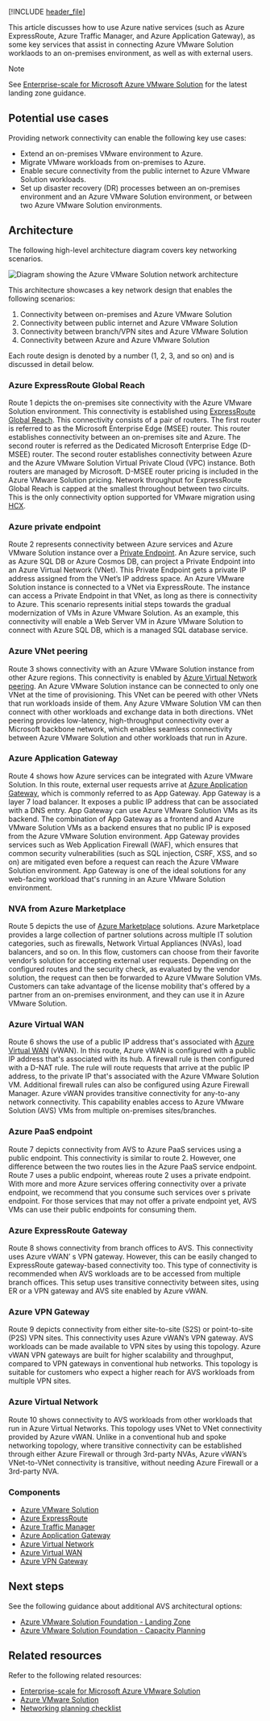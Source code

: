 [!INCLUDE [header_file](../../../includes/sol-idea-header.md)]

This article discusses how to use Azure native services (such as Azure ExpressRoute, Azure Traffic Manager, and Azure Application Gateway), as some key services that assist in connecting Azure VMware Solution worklaods to an on-premises environment, as well as with external users.

> [!Note]
> See [Enterprise-scale for Microsoft Azure VMware Solution](/azure/cloud-adoption-framework/scenarios/azure-vmware/enterprise-scale-landing-zone) for the latest landing zone guidance.

## Potential use cases

Providing network connectivity can enable the following key use cases:

* Extend an on-premises VMware environment to Azure.
* Migrate VMware workloads from on-premises to Azure.
* Enable secure connectivity from the public internet to Azure VMware Solution workloads.
* Set up disaster recovery (DR) processes between an on-premises environment and an Azure VMware Solution environment, or between two Azure VMware Solution environments.  

## Architecture

The following high-level architecture diagram covers key networking scenarios.

![Diagram showing the Azure VMware Solution network architecture](../media/azure-vmware-solution-networking.png)

This architecture showcases a key network design that enables the following scenarios:

1. Connectivity between on-premises and Azure VMware Solution
2. Connectivity between public internet and Azure VMware Solution
3. Connectivity between branch/VPN sites and Azure VMware Solution
4. Connectivity between Azure and Azure VMware Solution

Each route design is denoted by a number (1, 2, 3, and so on) and is discussed in detail below.

### Azure ExpressRoute Global Reach

Route 1 depicts the on-premises site connectivity with the Azure VMware Solution environment. This connectivity is established using [ExpressRoute Global Reach](/azure/expressroute/expressroute-global-reach). This connectivity consists of a pair of routers. The first router is referred to as the Microsoft Enterprise Edge (MSEE) router. This router establishes connectivity between an on-premises site and Azure. The second router is referred as the Dedicated Microsoft Enterprise Edge (D-MSEE) router. The second router establishes connectivity between Azure and the Azure VMware Solution Virtual Private Cloud (VPC) instance. Both routers are managed by Microsoft. D-MSEE router pricing is included in the Azure VMware Solution pricing. Network throughput for ExpressRoute Global Reach is capped at the smallest throughout between two circuits. This is the only connectivity option supported for VMware migration using [HCX](/azure/azure-vmware/tutorial-deploy-vmware-hcx).

### Azure private endpoint

Route 2 represents connectivity between Azure services and Azure VMware Solution instance over a [Private Endpoint](/azure/private-link/private-endpoint-overview). An Azure service, such as Azure SQL DB or Azure Cosmos DB, can project a Private Endpoint into an Azure Virtual Network (VNet). This Private Endpoint gets a private IP address assigned from the VNet’s IP address space. An Azure VMware Solution instance is connected to a VNet via ExpressRoute. The instance can access a Private Endpoint in that VNet, as long as there is connectivity to Azure. This scenario represents initial steps towards the gradual modernization of VMs in Azure VMware Solution. As an example, this connectivity will enable a Web Server VM in Azure VMware Solution to connect with Azure SQL DB, which is a managed SQL database service.

### Azure VNet peering

Route 3 shows connectivity with an Azure VMware Solution instance from other Azure regions. This connectivity is enabled by [Azure Virtual Network peering](/azure/virtual-network/virtual-network-peering-overview). An Azure VMware Solution instance can be connected to only one VNet at the time of provisioning. This VNet can be peered with other VNets that run workloads inside of them. Any Azure VMware Solution VM can then connect with other workloads and exchange data in both directions. VNet peering provides low-latency, high-throughput connectivity over a Microsoft backbone network, which enables seamless connectivity between Azure VMware Solution and other workloads that run in Azure.

### Azure Application Gateway

Route 4 shows how Azure services can be integrated with Azure VMware Solution. In this route, external user requests arrive at [Azure Application Gateway](/azure/application-gateway/overview), which is commonly referred to as App Gateway. App Gateway is a layer 7 load balancer. It exposes a public IP address that can be associated with a DNS entry. App Gateway can use Azure VMware Solution VMs as its backend. The combination of App Gateway as a frontend and Azure VMware Solution VMs as a backend ensures that no public IP is exposed from the Azure VMware Solution environment. App Gateway provides services such as Web Application Firewall (WAF), which ensures that common security vulnerabilities (such as SQL injection, CSRF, XSS, and so on) are mitigated even before a request can reach the Azure VMware Solution environment. App Gateway is one of the ideal solutions for any web-facing workload that's running in an Azure VMware Solution environment.

### NVA from Azure Marketplace

Route 5 depicts the use of [Azure Marketplace](https://azuremarketplace.microsoft.com) solutions. Azure Marketplace provides a large collection of partner solutions across multiple IT solution categories, such as firewalls, Network Virtual Appliances (NVAs), load balancers, and so on. In this flow, customers can choose from their favorite vendor’s solution for accepting external user requests. Depending on the configured routes and the security check, as evaluated by the vendor solution, the request can then be forwarded to Azure VMware Solution VMs.  Customers can take advantage of the license mobility that's offered by a partner from an on-premises environment, and they can use it in Azure VMware Solution.

### Azure Virtual WAN

Route 6 shows the use of a public IP address that's associated with [Azure Virtual WAN](/azure/azure-VMware/public-ip-usage) (vWAN). In this route, Azure vWAN is configured with a public IP address that's associated with its hub. A firewall rule is then configured with a D-NAT rule. The rule will route requests that arrive at the public IP address, to the private IP that's associated with the Azure VMware Solution VM. Additional firewall rules can also be configured using Azure Firewall Manager. Azure vWAN provides transitive connectivity for any-to-any network connectivity. This capability enables access to Azure VMware Solution (AVS) VMs from multiple on-premises sites/branches.

### Azure PaaS endpoint

Route 7 depicts connectivity from AVS to Azure PaaS services using a public endpoint. This connectivity is similar to route 2. However, one difference between the two routes lies in the Azure PaaS service endpoint. Route 7 uses a public endpoint, whereas route 2 uses a private endpoint. With more and more Azure services offering connectivity over a private endpoint, we recommend that you consume such services over s private endpoint. For those services that may not offer a private endpoint yet, AVS VMs can use their public endpoints for consuming them.

### Azure ExpressRoute Gateway

Route 8 shows connectivity from branch offices to AVS. This connectivity uses Azure vWAN’ s VPN gateway. However, this can be easily changed to ExpressRoute gateway-based connectivity too. This type of connectivity is recommended when AVS workloads are to be accessed from multiple branch offices. This setup uses transitive connectivity between sites, using ER or a VPN gateway and AVS site enabled by Azure vWAN.

### Azure VPN Gateway

Route 9 depicts connectivity from either site-to-site (S2S) or point-to-site (P2S) VPN sites. This connectivity uses Azure vWAN’s VPN gateway. AVS workloads can be made available to VPN sites by using this topology. Azure vWAN VPN gateways are built for higher scalability and throughput, compared to VPN gateways in conventional hub networks. This topology is suitable for customers who expect a higher reach for AVS workloads from multiple VPN sites.

### Azure Virtual Network

Route 10 shows connectivity to AVS workloads from other workloads that run in Azure Virtual Networks. This topology uses VNet to VNet connectivity provided by Azure vWAN. Unlike in a conventional hub and spoke networking topology, where transitive connectivity can be established through either Azure Firewall or through 3rd-party NVAs, Azure vWAN’s VNet-to-VNet connectivity is transitive, without needing Azure Firewall or a 3rd-party NVA.

### Components

 - [Azure VMware Solution](https://azure.microsoft.com/services/azure-vmware)
 - [Azure ExpressRoute](https://azure.microsoft.com/services/expressroute)
 - [Azure Traffic Manager](https://azure.microsoft.com/en-us/services/traffic-manager)
 - [Azure Application Gateway](https://azure.microsoft.com/services/application-gateway)
 - [Azure Virtual Network](https://azure.microsoft.com/services/virtual-network)
 - [Azure Virtual WAN](https://azure.microsoft.com/services/virtual-wan)
 - [Azure VPN Gateway](https://azure.microsoft.com/services/vpn-gateway)

## Next steps

See the following guidance about additional AVS architectural options:

* [Azure VMware Solution Foundation - Landing Zone](/azure/architecture/solution-ideas/articles/azure-vmware-solution-foundation-landing-zone)
* [Azure VMware Solution Foundation - Capacity Planning](/azure/architecture/solution-ideas/articles/azure-vmware-solution-foundation-capacity)

## Related resources

Refer to the following related resources:

* [Enterprise-scale for Microsoft Azure VMware Solution](/azure/cloud-adoption-framework/scenarios/azure-vmware/enterprise-scale-landing-zone)
* [Azure VMware Solution](/azure/azure-vmware/)
* [Networking planning checklist](/azure/azure-vmware/tutorial-network-checklist)
